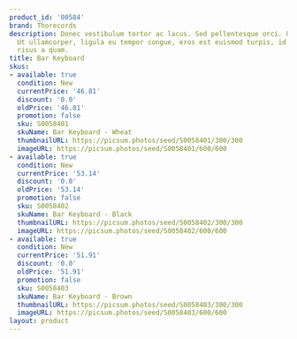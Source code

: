 ```yaml
---
product_id: '00584'
brand: Thorecords
description: Donec vestibulum tortor ac lacus. Sed pellentesque orci. Ut vitae turpis.
  Ut ullamcorper, ligula eu tempor congue, eros est euismod turpis, id tincidunt sapien
  risus a quam.
title: Bar Keyboard
skus:
- available: true
  condition: New
  currentPrice: '46.81'
  discount: '0.0'
  oldPrice: '46.81'
  promotion: false
  sku: S0058401
  skuName: Bar Keyboard - Wheat
  thumbnailURL: https://picsum.photos/seed/S0058401/300/300
  imageURL: https://picsum.photos/seed/S0058401/600/600
- available: true
  condition: New
  currentPrice: '53.14'
  discount: '0.0'
  oldPrice: '53.14'
  promotion: false
  sku: S0058402
  skuName: Bar Keyboard - Black
  thumbnailURL: https://picsum.photos/seed/S0058402/300/300
  imageURL: https://picsum.photos/seed/S0058402/600/600
- available: true
  condition: New
  currentPrice: '51.91'
  discount: '0.0'
  oldPrice: '51.91'
  promotion: false
  sku: S0058403
  skuName: Bar Keyboard - Brown
  thumbnailURL: https://picsum.photos/seed/S0058403/300/300
  imageURL: https://picsum.photos/seed/S0058403/600/600
layout: product
---
```

